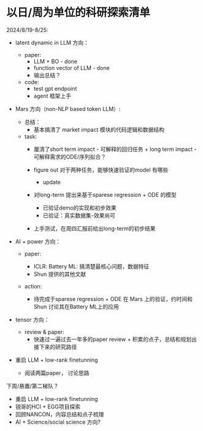 
# 以日/周为单位的科研探索清单

2024/8/19-8/25:

- latent dynamic in LLM 方向：
   - paper: 
       - LLM + BO - done
       - function vector of LLM - done 
       - 输出总结？
   - code: 
       - test gpt endpoint
       - agent 框架上手

- Mars 方向（non-NLP based token LLM）:
   - 总结：
     - 基本搞清了 market impact 模块的代码逻辑和数据结构
   - task: 
     - 厘清了short term impact - 可解释的回归任务 + long term impact - 可解释需求的ODE/序列拟合？
     - figure out 对于两种任务，能够快速验证的model 有哪些
       - update
     - 对long-term 提出来基于sparese regression + ODE 的模型
       - 已验证demo的实现和初步效果
       - 已验证：真实数据集-效果尚可 
     
     
     - 上手测试，在周四汇报前给出long-term的初步结果

        


- AI + power 方向：
   - paper: 
       - ICLR: Battery ML: 搞清楚最核心问题，数据特征
       - Shun 提供的其他文献   
       
   - action: 
       - 待完成于sparese regression + ODE 在 Mars 上的验证，约时间和Shun 讨论其在Battery ML上的应用 


- tensor 方向： 
    - review & paper: 
      - 快速过一遍过去一年多的paper review + 积累的点子，总结和规划出接下来的研究路径

- 重启 LLM + low-rank finetunning
    - 阅读两篇paper， 讨论思路


下周/悬置/第二梯队？
- 重启 LLM + low-rank finetunning
- 锐哥的HCI + EGG项目探索
- 回顾NANCON，内容总结和点子梳理
- AI + Science/social science 方向?



